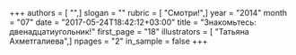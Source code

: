 +++
authors = [ "",]
slogan = ""
rubric = [ "Смотри!",]
year = "2014"
month = "07"
date = "2017-05-24T18:42:12+03:00"
title = "Знакомьтесь: двенадцатиугольник!"
first_page = "18"
illustrators = [ "Татьяна Ахметгалиева",]
npages = "2"
in_sample = false
+++
